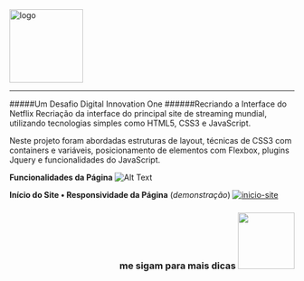 <img src="https://logodownload.org/wp-content/uploads/2014/10/netflix-logo-1-1.png" alt="logo" width="130px">
<hr>

#####Um  Desafio Digital Innovation One
######Recriando a Interface do Netflix 
Recriação da interface do principal site de streaming mundial, utilizando tecnologias simples como HTML5, CSS3 e JavaScript. 

Neste projeto foram abordadas estruturas de layout, técnicas de CSS3 com containers e variáveis, posicionamento de elementos com Flexbox, plugins Jquery e funcionalidades do JavaScript.

**Funcionalidades da Página**
![Alt Text](https://github.com/narelo/netflix-interface/blob/main/img/demo.gif?raw=true)

**Início do Site • Responsividade da Página** (*demonstração*) 
[![inicio-site](https://github.com/narelo/netflix-interface/blob/main/img/inicio.JPG?raw=true "inicio-site")](https://github.com/narelo/netflix-interface/blob/main/img/inicio.JPG?raw=true "inicio-site")

<h3 align=right>me sigam para mais dicas <img src="https://github.com/narelo/netflix-interface/blob/main/img/avatar.png?raw=true" width="100px"></h3>





